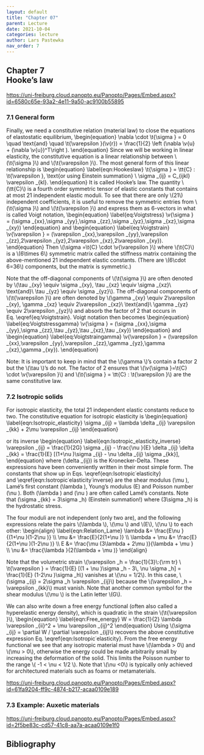 ```yaml
---
layout: default
title: "Chapter 07"
parent: Lecture
date: 2021-10-04
categories: lecture
author: Lars Pastewka
nav_order: 7
---
```



<h2 class='chapterHead'><span class='titlemark'>Chapter 7</span><br /><a id='x1-10007'></a>Hooke’s law</h2>
<!-- l. 3 --><p class='noindent'><a href='https://uni-freiburg.cloud.panopto.eu/Panopto/Pages/Embed.aspx?id=6580c65e-93a2-4e11-9a50-ac9100b55895' class='url'><span class='cmtt-12'>https://uni-freiburg.cloud.panopto.eu/Panopto/Pages/Embed.aspx?id=6580c65e-93a2-4e11-9a50-ac9100b55895</span></a>
</p>
<h3 class='sectionHead'><span class='titlemark'>7.1 </span> <a id='x1-20007.1'></a>General form</h3>
<!-- l. 7 --><p class='noindent'>Finally, we need a constitutive relation (material law) to close the equations of
elastostatic equilibrium, \begin{equation} \nabla \cdot \t{\sigma } = 0 \quad \text{and} \quad \t{\varepsilon }(\v{r}) = \frac{1}{2} \left (\nabla \v{u} + (\nabla \v{u})^T\right ). \end{equation}
Since we will be working in linear elasticity, the constitutive equation is a linear
relationship between \(\t{\sigma }\) and \(\t{\varepsilon }\). The most general form of this linear relationship is
\begin{equation} \label{eqn:Hookeslaw} \t{\sigma } = \tt{C} : \t{\varepsilon }, \text{or using Einstein summation} \ \sigma _{ij} = C_{ijkl} \varepsilon _{kl}. \end{equation}
It is called <span class='cmti-12'>Hooke’s law</span>. The quantity \(\tt{C}\) is a fourth order symmetric tensor of elastic
constants that contains at most 21 independent elastic moduli. To see that there
are only \(21\) independent coefficients, it is useful to remove the symmetric entries
from \(\t{\sigma }\) and \(\t{\varepsilon }\) and express them as 6-vectors in what is called <span class='cmti-12'>Voigt notation</span>,
\begin{equation} \label{eq:Voigtstress} \v{\sigma } = (\sigma _{xx},\sigma _{yy},\sigma _{zz},\sigma _{yz},\sigma _{xz},\sigma _{xy}) \end{equation}
and \begin{equation} \label{eq:Voigtstrain} \v{\varepsilon } = (\varepsilon _{xx},\varepsilon _{yy},\varepsilon _{zz},2\varepsilon _{yz},2\varepsilon _{xz},2\varepsilon _{xy}). \end{equation}
Then \(\sigma =\t{C} \cdot \v{\varepsilon }\) where \(\t{C}\) is a \(6\times 6\) symmetric matrix called the <span class='cmti-12'>stiffness matrix </span>containing the
above-mentioned 21 independent elastic constants. (There are \(6\cdot 6=36\) components, but
the matrix is symmetric.)
</p><!-- l. 31 --><p class='indent'> Note that the off-diagonal components of \(\t{\sigma }\) are often denoted by \(\tau _{xy} \equiv \sigma _{xy}, \tau _{xz} \equiv \sigma _{xz}\ \text{and}\ \tau _{yz} \equiv \sigma _{yz}\). The
off-diagonal components of \(\t{\varepsilon }\) are often denoted by \(\gamma _{xy} \equiv 2\varepsilon _{xy}, \gamma _{xz} \equiv 2\varepsilon _{xz}\ \text{and}\ \gamma _{yz} \equiv 2\varepsilon _{yz}\) and absorb the factor of 2
that occurs in Eq. \eqref{eq:Voigtstrain}. Voigt notation then becomes
\begin{equation} \label{eq:Voigtstressgamma} \v{\sigma } = (\sigma _{xx},\sigma _{yy},\sigma _{zz},\tau _{yz},\tau _{xz},\tau _{xy}) \end{equation}
and \begin{equation} \label{eq:Voigtstraingamma} \v{\varepsilon } = (\varepsilon _{xx},\varepsilon _{yy},\varepsilon _{zz},\gamma _{yz},\gamma _{xz},\gamma _{xy}). \end{equation}
</p>
<div class='framedenv' id='shaded*-1'>
<!-- l. 42 --><p class='noindent'><span class='underline'><span class='cmbx-12'>Note:</span></span> It is important to keep in mind that the \(\gamma \)’s contain a factor 2 but the \(\tau \)’s do
not. The factor of 2 ensures that \(\v{\sigma }=\t{C} \cdot \v{\varepsilon }\) and \(\t{\sigma } = \tt{C} : \t{\varepsilon }\) are the same constitutive law. </p></div>
<!-- l. 46 --><p class='noindent'>
</p>
<h3 class='sectionHead'><span class='titlemark'>7.2 </span> <a id='x1-30007.2'></a>Isotropic solids</h3>
<!-- l. 48 --><p class='noindent'>For isotropic elasticity, the total 21 independent elastic constants reduce to two.
The constitutive equation for isotropic elasticity is \begin{equation} \label{eqn:Isotropic_elasticity} \sigma _{ij} = \lambda \delta _{ij} \varepsilon _{kk} + 2\mu \varepsilon _{ij} \end{equation}



or its inverse \begin{equation} \label{eqn:Isotropic_elasticity_inverse} \varepsilon _{ij} = \frac{1}{2G} \sigma _{ij} - \frac{\nu }{E} \delta _{ij} \delta _{kk} = \frac{1}{E} [(1+\nu )\sigma _{ij} - \nu \delta _{ij} \sigma _{kk}], \end{equation}
where \(\delta _{ij}\) is the Kronecker-Delta. These expressions have been conveniently
written in their most simple form. The constants that show up in
Eqs. \eqref{eqn:Isotropic˙elasticity} and \eqref{eqn:Isotropic˙elasticity˙inverse}
are the shear modulus \(\mu \), Lamé’s first constant \(\lambda \), Young’s modulus \(E\) and Poisson
number \(\nu \). Both \(\lambda \) and \(\nu \) are often called Lamé’s constants. Note that \(\sigma _{kk} = 3\sigma _h\) (Einstein
summation!) where \(3\sigma _h\) is the hydrostatic stress.
</p><!-- l. 61 --><p class='indent'> The four moduli are not independent (only two are), and the following
expressions relate the pairs \(\lambda \), \(\mu \) and \(E\), \(\nu \) to each other: \begin{align} \label{eqn:Relation_Lame} \lambda &amp;= \frac{E\nu }{(1+\nu )(1-2\nu )} \\ \mu &amp;= \frac{E}{2(1+\nu )} \\ \lambda + \mu &amp;= \frac{E}{2(1+\nu )(1-2\nu )} \\ E &amp;= \frac{\mu (3\lambda + 2\mu )}{\lambda + \mu } \\ \nu &amp;= \frac{\lambda }{2(\lambda + \mu )} \end{align}
</p><!-- l. 71 --><p class='indent'> Note that the volumetric strain \(\varepsilon _h = \frac{1}{3}\:{\rm tr} \ \t{\varepsilon } = \frac{1}{E} [(1 + \nu )\sigma _h - 3\, \nu \sigma _h] = \frac{1}{E} (1-2\nu )\sigma _h\) vanishes at \(\nu = 1/2\). In this case, \(\sigma _{ij} = 2\sigma _h \varepsilon _{ij}\) because the \(\varepsilon _h = \varepsilon _{kk}\) must
vanish. Note that another common symbol for the shear modulus \(\mu \) is the Latin
letter \(G\).
</p><!-- l. 73 --><p class='indent'> We can also write down a free energy functional (often also called a
hyperelastic energy density), which is quadratic in the strain \(\t{\varepsilon }\), \begin{equation} \label{eqn:Free_energy} W = \frac{1}{2} \lambda \varepsilon _{ii}^2 + \mu \varepsilon _{ij}^2 \end{equation}
Using \(\sigma _{ij} = \partial W / \partial \varepsilon _{ij}\) recovers the above constitutive expression Eq. \eqref{eqn:Isotropic˙elasticity}.
From the free energy functional we see that any isotropic material must have \(\lambda &gt; 0\) and
\(\mu &gt; 0\), otherwise the energy could be made arbitrarily small by increasing the
deformation of the solid. This limits the Poisson number to the range \( -1 &lt; \nu &lt; 1/2 \). Note that \(\nu &lt;0\)
is typically only achieved for architectured materials such as foams or
metamaterials.
</p><!-- l. 80 --><p class='indent'> <a href='https://uni-freiburg.cloud.panopto.eu/Panopto/Pages/Embed.aspx?id=61fa9204-ff9c-4874-b217-acaa0109e189' class='url'><span class='cmtt-12'>https://uni-freiburg.cloud.panopto.eu/Panopto/Pages/Embed.aspx?id=61fa9204-ff9c-4874-b217-acaa0109e189</span></a>
</p><!-- l. 82 --><p class='noindent'>
</p>
<h3 class='sectionHead'><span class='titlemark'>7.3 </span> <a id='x1-40007.3'></a>Example: Auxetic materials</h3>
<!-- l. 84 --><p class='noindent'><a href='https://uni-freiburg.cloud.panopto.eu/Panopto/Pages/Embed.aspx?id=2f5be83c-cd57-41c8-aa7a-acaa0109e1f0' class='url'><span class='cmtt-12'>https://uni-freiburg.cloud.panopto.eu/Panopto/Pages/Embed.aspx?id=2f5be83c-cd57-41c8-aa7a-acaa0109e1f0</span></a>



</p>
<h2 class='likechapterHead'><a id='x1-50007.3'></a>Bibliography</h2>

